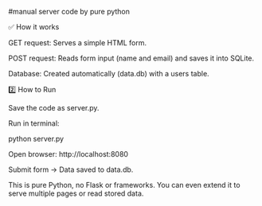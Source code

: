 #manual server code by pure python 

✅ How it works

GET request: Serves a simple HTML form.

POST request: Reads form input (name and email) and saves it into SQLite.

Database: Created automatically (data.db) with a users table.

2️⃣ How to Run

Save the code as server.py.

Run in terminal:

python server.py


Open browser: http://localhost:8080

Submit form → Data saved to data.db.

This is pure Python, no Flask or frameworks. You can even extend it to serve multiple pages or read stored data.
